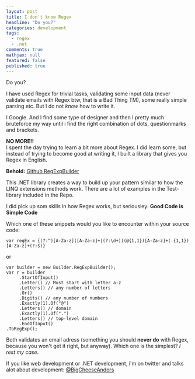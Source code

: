 ```yaml
---
layout: post
title: I don't know Regex
headline: "Do you?"
categories: development
tags: 
  - regex
  - .net
comments: true
mathjax: null
featured: false
published: true
---
```

Do you?

I have used Regex for trivial tasks, validating some input data (never validate emails with Regex btw, that is a Bad Thing TM), some really simple parsing etc. But I do not *know* how to write it.

I Google. And I find some type of designer and then I pretty much bruteforce my way until i find the right combination of dots, questionmarks and brackets.

**NO MORE!!**  
I spent the day trying to learn a bit more about Regex. I did learn some, but instead of trying to become good at writing it, I built a library that gives you Regex in English.

**Behold:** [Github RegExpBuilder](https://github.com/abergs/RegExpBuilder)

This .NET library creates a way to build up your pattern similar to how the LINQ extensions methods work. There are a lot of examples in the Test-library included in the Repo.

I did pick up som skills in how Regex works, but seriousley: **Good Code is Simple Code**

Which one of these snippets would you like to encounter within your source code: 

`var regEx = {(?:^)[A-Za-z]([A-Za-z]+|(?:\d+))(@{1,1})[A-Za-z]+(.{1,1})[A-Za-z]+(?:$)}`

or

    var builder = new Builder.RegExpBuilder();
    var r = builder
         .StartOfInput()
         .Letter() // Must start with letter a-z
         .Letters() // any number of letters
         .Or() 
         .Digits() // any number of numbers
         .Exactly(1).Of("@")
         .Letters() // domain
         .Exactly(1).Of(".")
         .Letters() // top-level domain
         .EndOfInput()
    .ToRegExp();

Both validates an email adress (something you should **never do** with Regex, because you won't get it right, but anyway). Which one is the simplest? *I rest my case*.

If you like web development or .NET development, i'm on twitter and talks alot about development: [@BigCheeseAnders](https://twitter.com/BigCheeseAnders)